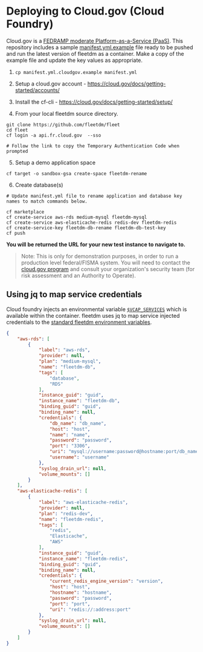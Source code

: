 # Deploying to Cloud.gov (Cloud Foundry)

Cloud.gov is a [FEDRAMP moderate Platform-as-a-Service
(PaaS)](https://marketplace.fedramp.gov/#!/product/18f-cloudgov?sort=productName). This repository
includes a sample [manifest.yml.example](https://github.com/fleetdm/fleet/blob/main/manifest.yml.cloudgov.example) file ready to be pushed and run the
latest version of fleetdm as a container. Make a copy of the example file and update the key
values as appropriate.

1. `cp manifest.yml.cloudgov.example manifest.yml`

2. Setup a cloud.gov account - https://cloud.gov/docs/getting-started/accounts/ 

3. Install the cf-cli - https://cloud.gov/docs/getting-started/setup/

4. From your local fleetdm source directory.

```
git clone https://github.com/fleetdm/fleet
cd fleet
cf login -a api.fr.cloud.gov  --sso

# Follow the link to copy the Temporary Authentication Code when prompted
```

5. Setup a demo application space

```
cf target -o sandbox-gsa create-space fleetdm-rename
```

6. Create database(s)

```
# Update manifest.yml file to rename application and database key names to match commands below.

cf marketplace
cf create-service aws-rds medium-mysql fleetdm-mysql
cf create-service aws-elasticache-redis redis-dev fleetdm-redis
cf create-service-key fleetdm-db-rename fleetdm-db-test-key
cf push
```

**You will be returned the URL for your new test instance to navigate to.**

> Note: This is only for demonstration purposes, in order to run a production level federal/FISMA system. You will need to contact the [cloud.gov program](https://cloud.gov) and consult your organization's security team (for risk assessment and an Authority to Operate).


## Using jq to map service credentials

Cloud foundry injects an environmental variable [`$VCAP_SERVICES`](https://docs.cloudfoundry.org/devguide/deploy-apps/environment-variable.html#VCAP-SERVICES) which is available within the
container. fleetdm uses jq to map service injected credentials to the [standard fleetdm environment
variables](https://fleetdm.com/docs/deploying/configuration#using-only-environment-variables). 

```json
{
    "aws-rds": [
        {
            "label": "aws-rds",
            "provider": null,
            "plan": "medium-mysql",
            "name": "fleetdm-db",
            "tags": [
                "database",
                "RDS"
            ],
            "instance_guid": "guid",
            "instance_name": "fleetdm-db",
            "binding_guid": "guid",
            "binding_name": null,
            "credentials": {
                "db_name": "db_name",
                "host": "host",
                "name": "name",
                "password": "password",
                "port": "3306",
                "uri": "mysql://username:password@hostname:port/db_name",
                "username": "username"
            },
            "syslog_drain_url": null,
            "volume_mounts": []
        }
    ],
    "aws-elasticache-redis": [
        {
            "label": "aws-elasticache-redis",
            "provider": null,
            "plan": "redis-dev",
            "name": "fleetdm-redis",
            "tags": [
                "redis",
                "Elasticache",
                "AWS"
            ],
            "instance_guid": "guid",
            "instance_name": "fleetdm-redis",
            "binding_guid": "guid",
            "binding_name": null,
            "credentials": {
                "current_redis_engine_version": "version",
                "host": "host",
                "hostname": "hostname",
                "password": "password",
                "port": "port",
                "uri": "redis://:address:port"
            },
            "syslog_drain_url": null,
            "volume_mounts": []
        }
    ]
}
```

<meta name="title" value="Cloud.gov">
<meta name="pageOrderInSection" value="700">
<meta name="description" value="A guide for deploying Fleet on Cloud.gov.">
